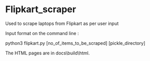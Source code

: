 # Flipkart_scraper

Used to scrape laptops from Flipkart as per user input 

Input format on the command line :

python3 flipkart.py [no_of_items_to_be_scraped] [pickle_directory]

The HTML pages are in docs\build\html.
